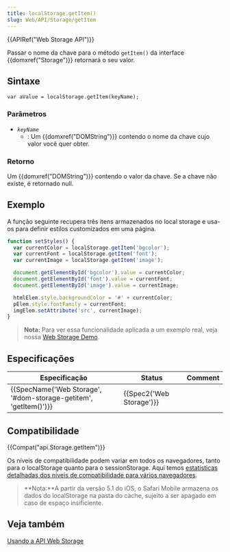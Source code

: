 ```yaml
---
title: localStorage.getItem()
slug: Web/API/Storage/getItem
---
```


{{APIRef("Web Storage API")}}

Passar o nome da chave para o método `getItem()` da interface {{domxref("Storage")}} retornará o seu valor.

## Sintaxe

```
var aValue = localStorage.getItem(keyName);
```

### Parâmetros

- _`keyName`_
  - : Um {{domxref("DOMString")}} contendo o nome da chave cujo valor você quer obter.

### Retorno

Um {{domxref("DOMString")}} contendo o valor da chave. Se a chave não existe, é retornado null.

## Exemplo

A função seguinte recupera três itens armazenados no local storage e usa-os para definir estilos customizados em uma página.

```js
function setStyles() {
  var currentColor = localStorage.getItem('bgcolor');
  var currentFont = localStorage.getItem('font');
  var currentImage = localStorage.getItem('image');

  document.getElementById('bgcolor').value = currentColor;
  document.getElementById('font').value = currentFont;
  document.getElementById('image').value = currentImage;

  htmlElem.style.backgroundColor = '#' + currentColor;
  pElem.style.fontFamily = currentFont;
  imgElem.setAttribute('src', currentImage);
}
```

> **Nota:** Para ver essa funcionalidade aplicada a um exemplo real, veja nossa [Web Storage Demo](https://github.com/mdn/web-storage-demo).

## Especificações

| Especificação                                                                        | Status                           | Comment |
| ------------------------------------------------------------------------------------ | -------------------------------- | ------- |
| {{SpecName('Web Storage', '#dom-storage-getitem', 'getItem()')}} | {{Spec2('Web Storage')}} |         |

## Compatibilidade

{{Compat("api.Storage.getItem")}}

Os níveis de compatibilidade podem variar em todos os navegadores, tanto para o localStorage quanto para o sessionStorage. Aqui temos [estatísticas detalhadas dos níveis de compatibilidade para vários navegadores](http://dev-test.nemikor.com/web-storage/support-test/).

> **Nota:**A partir da versão 5.1 do iOS, o Safari Mobile armazena os dados do localStorage na pasta do cache, sujeito a ser apagado em caso de espaço insificiente.

## Veja também

[Usando a API Web Storage](/pt-BR/docs/Web/API/Web_Storage_API/Using_the_Web_Storage_API)
